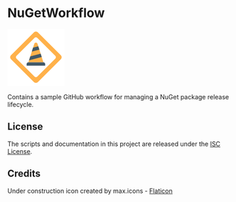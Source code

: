 # NuGetWorkflow

![Under construction](./images/icon.png "under construction icon")

Contains a sample GitHub workflow for managing a NuGet package release lifecycle.

## License

The scripts and documentation in this project are released under the [ISC License](./LICENSE).

## Credits

Under construction icon created by max.icons - [Flaticon](https://www.flaticon.com/free-icons/under-construction)

